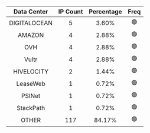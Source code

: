 | Data Center | IP Count | Percentage | Freq |
|:------------:|:--------:|:-----------:|:-----:|
| DIGITALOCEAN | 5 | 3.60% | 🟢 |
| AMAZON | 4 | 2.88% | 🟢 |
| OVH | 4 | 2.88% | 🟢 |
| Vultr | 4 | 2.88% | 🟢 |
| HIVELOCITY | 2 | 1.44% | 🟢 |
| LeaseWeb | 1 | 0.72% | 🟢 |
| PSINet | 1 | 0.72% | 🟢 |
| StackPath | 1 | 0.72% | 🟢 |
| OTHER | 117 | 84.17% | 🟢 |